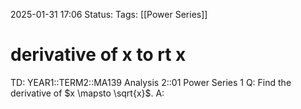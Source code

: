 2025-01-31 17:06
Status: 
Tags: [[Power Series]]
# derivative of x to rt x

TD: YEAR1::TERM2::MA139 Analysis 2::01 Power Series 1
Q: Find the derivative of $x \mapsto \sqrt{x}$.
A: 